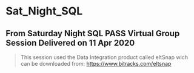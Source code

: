 # Sat_Night_SQL
## From Saturday Night SQL PASS Virtual Group Session Delivered on 11 Apr 2020
>This session used the Data Integration product called eltSnap wich can be downloaded from: https://www.bitracks.com/eltsnap 
